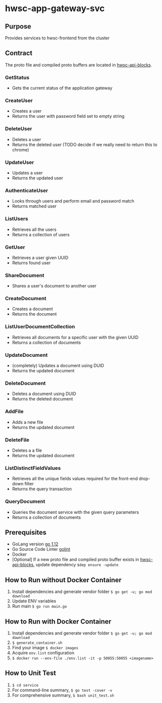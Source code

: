# hwsc-app-gateway-svc

## Purpose
 Provides services to hwsc-frontend from the cluster

## Contract
The proto file and compiled proto buffers are located in [hwsc-api-blocks](https://github.com/hwsc-org/hwsc-api-blocks/tree/master/int/hwsc-app-gateway-svc/proto).

### GetStatus
- Gets the current status of the application gateway
### CreateUser
- Creates a user
- Returns the user with password field set to empty string
### DeleteUser
- Deletes a user
- Returns the deleted user (TODO decide if we really need to return this to chrome)
### UpdateUser
- Updates a user
- Returns the updated user
### AuthenticateUser
- Looks through users and perform email and password match
- Returns matched user
### ListUsers
- Retrieves all the users
- Returns a collection of users
### GetUser
- Retrieves a user given UUID
- Returns found user
### ShareDocument
- Shares a user's document to another user
### CreateDocument
- Creates a document
- Returns the document
### ListUserDocumentCollection
- Retrieves all documents for a specific user with the given UUID
- Returns a collection of documents
### UpdateDocument
- (completely) Updates a document using DUID
- Returns the updated document
### DeleteDocument
- Deletes a document using DUID
- Returns the deleted document
### AddFile
- Adds a new file
- Returns the updated document
### DeleteFile
- Deletes a a file
- Returns the updated document
### ListDistinctFieldValues
- Retrieves all the unique fields values required for the front-end drop-down filter
- Returns the query transaction
### QueryDocument
- Queries the document service with the given query parameters
- Returns a collection of documents

## Prerequisites
- GoLang version [go 1.12](https://golang.org/dl/)
- Go Source Code Linter [golint](https://github.com/golang/lint)
- Docker
- [Optional] If a new proto file and compiled proto buffer exists in [hwsc-api-blocks](https://github.com/hwsc-org/hwsc-api-blocks/tree/master/int/hwsc-app-gateway-svc/proto), update dependency ``$dep ensure -update``

## How to Run without Docker Container
1. Install dependencies and generate vendor folder `$ go get -u; go mod download`
2. Update ENV variables
3. Run main `$ go run main.go`

## How to Run with Docker Container
1. Install dependencies and generate vendor folder `$ go get -u; go mod download`
2. `$ generate_container.sh`
3. Find your image `$ docker images`
4. Acquire `env.list` configuration
5. `$ docker run --env-file ./env.list -it -p 50055:50055 <imagename>`

## How to Unit Test
1. `$ cd service`
2. For command-line summary, `$ go test -cover -v`
3. For comprehensive summary, `$ bash unit_test.sh`

